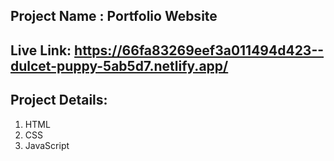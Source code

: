 ## Project Name : Portfolio Website
## Live Link: https://66fa83269eef3a011494d423--dulcet-puppy-5ab5d7.netlify.app/
## Project Details:
  1. HTML
  2. CSS
  3. JavaScript 
  